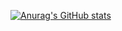 [![Anurag's GitHub stats](https://github-readme-stats.vercel.app/api?username=oyuh)](https://github.com/oyuh/github-readme-stats)
